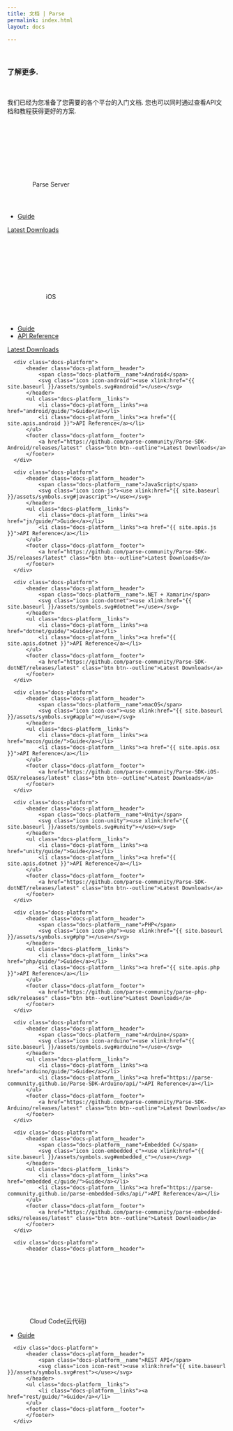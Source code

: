 ```yaml
---
title: 文档 | Parse
permalink: index.html
layout: docs

---
```


<div class="container padding-top-40 padding-bottom-50" data-nav-waypoint>
  <div class="copy-block">
      <h3 class="h3 h3--blue margin-bottom-10">了解更多.</h3>
      <p class="margin-top-10">我们已经为您准备了您需要的各个平台的入门文档. 您也可以同时通过查看API文档和教程获得更好的方案.</p>
  </div>

  <div class="docs-platforms">
    <div class="docs-platform">
          <header class="docs-platform__header">
              <span class="docs-platform__name">Parse Server</span>
              <svg class="icon icon-infinity"><use xlink:href="{{ site.baseurl }}/assets/symbols.svg#infinity"></use></svg>
          </header>
          <ul class="docs-platform__links">
              <li class="docs-platform__links"><a href="parse-server/guide/">Guide</a></li>
          </ul>
          <footer class="docs-platform__footer">
              <a href="https://npmjs.com/package/parse-server" class="btn btn--outline">Latest Downloads</a>
          </footer>
      </div>
      <div class="docs-platform">
          <header class="docs-platform__header">
              <span class="docs-platform__name">iOS</span>
              <svg class="icon icon-apple"><use xlink:href="{{ site.baseurl }}/assets/symbols.svg#apple"></use></svg>
          </header>
          <ul class="docs-platform__links">
              <li class="docs-platform__links"><a href="ios/guide/">Guide</a></li>
              <li class="docs-platform__links"><a href="{{ site.apis.osx }}">API Reference</a></li>
          </ul>
          <footer class="docs-platform__footer">
              <a href="https://github.com/parse-community/Parse-SDK-iOS-OSX/releases/latest" class="btn btn--outline">Latest Downloads</a>
          </footer>
      </div>

      <div class="docs-platform">
          <header class="docs-platform__header">
              <span class="docs-platform__name">Android</span>
              <svg class="icon icon-android"><use xlink:href="{{ site.baseurl }}/assets/symbols.svg#android"></use></svg>
          </header>
          <ul class="docs-platform__links">
              <li class="docs-platform__links"><a href="android/guide/">Guide</a></li>
              <li class="docs-platform__links"><a href="{{ site.apis.android }}">API Reference</a></li>
          </ul>
          <footer class="docs-platform__footer">
              <a href="https://github.com/parse-community/Parse-SDK-Android/releases/latest" class="btn btn--outline">Latest Downloads</a>
          </footer>
      </div>

      <div class="docs-platform">
          <header class="docs-platform__header">
              <span class="docs-platform__name">JavaScript</span>
              <svg class="icon icon-js"><use xlink:href="{{ site.baseurl }}/assets/symbols.svg#javascript"></use></svg>
          </header>
          <ul class="docs-platform__links">
              <li class="docs-platform__links"><a href="js/guide/">Guide</a></li>
              <li class="docs-platform__links"><a href="{{ site.apis.js }}">API Reference</a></li>
          </ul>
          <footer class="docs-platform__footer">
              <a href="https://github.com/parse-community/Parse-SDK-JS/releases/latest" class="btn btn--outline">Latest Downloads</a>
          </footer>
      </div>

      <div class="docs-platform">
          <header class="docs-platform__header">
              <span class="docs-platform__name">.NET + Xamarin</span>
              <svg class="icon icon-dotnet"><use xlink:href="{{ site.baseurl }}/assets/symbols.svg#dotnet"></use></svg>
          </header>
          <ul class="docs-platform__links">
              <li class="docs-platform__links"><a href="dotnet/guide/">Guide</a></li>
              <li class="docs-platform__links"><a href="{{ site.apis.dotnet }}">API Reference</a></li>
          </ul>
          <footer class="docs-platform__footer">
              <a href="https://github.com/parse-community/Parse-SDK-dotNET/releases/latest" class="btn btn--outline">Latest Downloads</a>
          </footer>
      </div>

      <div class="docs-platform">
          <header class="docs-platform__header">
              <span class="docs-platform__name">macOS</span>
              <svg class="icon icon-osx"><use xlink:href="{{ site.baseurl }}/assets/symbols.svg#apple"></use></svg>
          </header>
          <ul class="docs-platform__links">
              <li class="docs-platform__links"><a href="macos/guide/">Guide</a></li>
              <li class="docs-platform__links"><a href="{{ site.apis.osx }}">API Reference</a></li>
          </ul>
          <footer class="docs-platform__footer">
              <a href="https://github.com/parse-community/Parse-SDK-iOS-OSX/releases/latest" class="btn btn--outline">Latest Downloads</a>
          </footer>
      </div>

      <div class="docs-platform">
          <header class="docs-platform__header">
              <span class="docs-platform__name">Unity</span>
              <svg class="icon icon-unity"><use xlink:href="{{ site.baseurl }}/assets/symbols.svg#unity"></use></svg>
          </header>
          <ul class="docs-platform__links">
              <li class="docs-platform__links"><a href="unity/guide/">Guide</a></li>
              <li class="docs-platform__links"><a href="{{ site.apis.dotnet }}">API Reference</a></li>
          </ul>
          <footer class="docs-platform__footer">
              <a href="https://github.com/parse-community/Parse-SDK-dotNET/releases/latest" class="btn btn--outline">Latest Downloads</a>
          </footer>
      </div>

      <div class="docs-platform">
          <header class="docs-platform__header">
              <span class="docs-platform__name">PHP</span>
              <svg class="icon icon-php"><use xlink:href="{{ site.baseurl }}/assets/symbols.svg#php"></use></svg>
          </header>
          <ul class="docs-platform__links">
              <li class="docs-platform__links"><a href="php/guide/">Guide</a></li>
              <li class="docs-platform__links"><a href="{{ site.apis.php }}">API Reference</a></li>
          </ul>
          <footer class="docs-platform__footer">
              <a href="https://github.com/parse-community/parse-php-sdk/releases" class="btn btn--outline">Latest Downloads</a>
          </footer>
      </div>

      <div class="docs-platform">
          <header class="docs-platform__header">
              <span class="docs-platform__name">Arduino</span>
              <svg class="icon icon-arduino"><use xlink:href="{{ site.baseurl }}/assets/symbols.svg#arduino"></use></svg>
          </header>
          <ul class="docs-platform__links">
              <li class="docs-platform__links"><a href="arduino/guide/">Guide</a></li>
              <li class="docs-platform__links"><a href="https://parse-community.github.io/Parse-SDK-Arduino/api/">API Reference</a></li>
          </ul>
          <footer class="docs-platform__footer">
              <a href="https://github.com/parse-community/Parse-SDK-Arduino/releases/latest" class="btn btn--outline">Latest Downloads</a>
          </footer>
      </div>

      <div class="docs-platform">
          <header class="docs-platform__header">
              <span class="docs-platform__name">Embedded C</span>
              <svg class="icon icon-embedded_c"><use xlink:href="{{ site.baseurl }}/assets/symbols.svg#embedded_c"></use></svg>
          </header>
          <ul class="docs-platform__links">
              <li class="docs-platform__links"><a href="embedded_c/guide/">Guide</a></li>
              <li class="docs-platform__links"><a href="https://parse-community.github.io/parse-embedded-sdks/api/">API Reference</a></li>
          </ul>
          <footer class="docs-platform__footer">
              <a href="https://github.com/parse-community/parse-embedded-sdks/releases/latest" class="btn btn--outline">Latest Downloads</a>
          </footer>
      </div>

      <div class="docs-platform">
          <header class="docs-platform__header">
              <span class="docs-platform__name">Cloud Code(云代码)</span>
              <svg class="icon icon-cloudcode"><use xlink:href="{{ site.baseurl }}/assets/symbols.svg#cloudcode"></use></svg>
          </header>
          <ul class="docs-platform__links">
              <li class="docs-platform__links"><a href="cloudcode/guide/">Guide</a></li>
          </ul>
          <footer class="docs-platform__footer">
          </footer>
      </div>

      <div class="docs-platform">
          <header class="docs-platform__header">
              <span class="docs-platform__name">REST API</span>
              <svg class="icon icon-rest"><use xlink:href="{{ site.baseurl }}/assets/symbols.svg#rest"></use></svg>
          </header>
          <ul class="docs-platform__links">
              <li class="docs-platform__links"><a href="rest/guide/">Guide</a></li>
          </ul>
          <footer class="docs-platform__footer">
          </footer>
      </div>
  </div><!-- .docs-platforms -->
</div><!-- end .container -->
